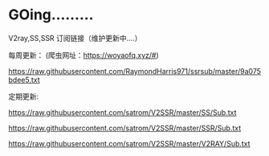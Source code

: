 # GOing………
 V2ray,SS,SSR 订阅链接（维护更新中....）


每周更新：  (爬虫网址：https://woyaofq.xyz/#)

https://raw.githubusercontent.com/RaymondHarris971/ssrsub/master/9a075bdee5.txt


定期更新:

https://raw.githubusercontent.com/satrom/V2SSR/master/SS/Sub.txt

https://raw.githubusercontent.com/satrom/V2SSR/master/SSR/Sub.txt

https://raw.githubusercontent.com/satrom/V2SSR/master/V2RAY/Sub.txt
